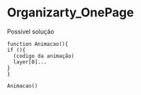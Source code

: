 # Organizarty_OnePage

Possivel solução

```
function Animacao(){
if (){
  (codigo da animação)
  layer[0]...
}
}

Animacao()
```
